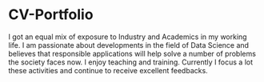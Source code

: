 # CV-Portfolio
I got an equal mix of exposure to Industry and Academics in my working life. I am passionate about developments in the field of Data Science and believes that responsible applications will help solve a number of problems the society faces now. I enjoy teaching and training. Currently I focus a lot these activities and continue to receive excellent feedbacks.

